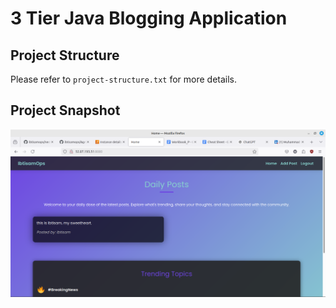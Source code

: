 # 3 Tier Java Blogging Application 

## Project Structure

Please refer to `project-structure.txt` for more details.

## Project Snapshot
![Project Snapshot](./projectSnapshot.png)
